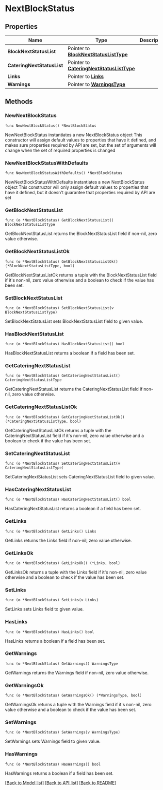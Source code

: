 # NextBlockStatus

## Properties

Name | Type | Description | Notes
------------ | ------------- | ------------- | -------------
**BlockNextStatusList** | Pointer to [**BlockNextStatusListType**](BlockNextStatusListType.md) |  | [optional] 
**CateringNextStatusList** | Pointer to [**CateringNextStatusListType**](CateringNextStatusListType.md) |  | [optional] 
**Links** | Pointer to [**Links**](Links.md) |  | [optional] 
**Warnings** | Pointer to [**WarningsType**](WarningsType.md) |  | [optional] 

## Methods

### NewNextBlockStatus

`func NewNextBlockStatus() *NextBlockStatus`

NewNextBlockStatus instantiates a new NextBlockStatus object
This constructor will assign default values to properties that have it defined,
and makes sure properties required by API are set, but the set of arguments
will change when the set of required properties is changed

### NewNextBlockStatusWithDefaults

`func NewNextBlockStatusWithDefaults() *NextBlockStatus`

NewNextBlockStatusWithDefaults instantiates a new NextBlockStatus object
This constructor will only assign default values to properties that have it defined,
but it doesn't guarantee that properties required by API are set

### GetBlockNextStatusList

`func (o *NextBlockStatus) GetBlockNextStatusList() BlockNextStatusListType`

GetBlockNextStatusList returns the BlockNextStatusList field if non-nil, zero value otherwise.

### GetBlockNextStatusListOk

`func (o *NextBlockStatus) GetBlockNextStatusListOk() (*BlockNextStatusListType, bool)`

GetBlockNextStatusListOk returns a tuple with the BlockNextStatusList field if it's non-nil, zero value otherwise
and a boolean to check if the value has been set.

### SetBlockNextStatusList

`func (o *NextBlockStatus) SetBlockNextStatusList(v BlockNextStatusListType)`

SetBlockNextStatusList sets BlockNextStatusList field to given value.

### HasBlockNextStatusList

`func (o *NextBlockStatus) HasBlockNextStatusList() bool`

HasBlockNextStatusList returns a boolean if a field has been set.

### GetCateringNextStatusList

`func (o *NextBlockStatus) GetCateringNextStatusList() CateringNextStatusListType`

GetCateringNextStatusList returns the CateringNextStatusList field if non-nil, zero value otherwise.

### GetCateringNextStatusListOk

`func (o *NextBlockStatus) GetCateringNextStatusListOk() (*CateringNextStatusListType, bool)`

GetCateringNextStatusListOk returns a tuple with the CateringNextStatusList field if it's non-nil, zero value otherwise
and a boolean to check if the value has been set.

### SetCateringNextStatusList

`func (o *NextBlockStatus) SetCateringNextStatusList(v CateringNextStatusListType)`

SetCateringNextStatusList sets CateringNextStatusList field to given value.

### HasCateringNextStatusList

`func (o *NextBlockStatus) HasCateringNextStatusList() bool`

HasCateringNextStatusList returns a boolean if a field has been set.

### GetLinks

`func (o *NextBlockStatus) GetLinks() Links`

GetLinks returns the Links field if non-nil, zero value otherwise.

### GetLinksOk

`func (o *NextBlockStatus) GetLinksOk() (*Links, bool)`

GetLinksOk returns a tuple with the Links field if it's non-nil, zero value otherwise
and a boolean to check if the value has been set.

### SetLinks

`func (o *NextBlockStatus) SetLinks(v Links)`

SetLinks sets Links field to given value.

### HasLinks

`func (o *NextBlockStatus) HasLinks() bool`

HasLinks returns a boolean if a field has been set.

### GetWarnings

`func (o *NextBlockStatus) GetWarnings() WarningsType`

GetWarnings returns the Warnings field if non-nil, zero value otherwise.

### GetWarningsOk

`func (o *NextBlockStatus) GetWarningsOk() (*WarningsType, bool)`

GetWarningsOk returns a tuple with the Warnings field if it's non-nil, zero value otherwise
and a boolean to check if the value has been set.

### SetWarnings

`func (o *NextBlockStatus) SetWarnings(v WarningsType)`

SetWarnings sets Warnings field to given value.

### HasWarnings

`func (o *NextBlockStatus) HasWarnings() bool`

HasWarnings returns a boolean if a field has been set.


[[Back to Model list]](../README.md#documentation-for-models) [[Back to API list]](../README.md#documentation-for-api-endpoints) [[Back to README]](../README.md)


